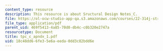 ```yaml
---
content_type: resource
description: This resource is about Sructural Design Notes_C.
file: https://ol-ocw-studio-app-qa.s3.amazonaws.com/courses/22-314j-structural-mechanics-in-nuclear-power-technology-fall-2006/18c48dd66fe35e6aeeda0dd3c82bdd6e_tpc_c_apndx_1.pdf
file_type: application/pdf
parent_uid: 469f5413-4a85-70d0-db4c-c0b320e2747a
resourcetype: Document
title: tpc_c_apndx_1.pdf
uid: 18c48dd6-6fe3-5e6a-eeda-0dd3c82bdd6e
---
```

